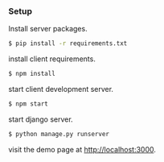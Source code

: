 ### Setup

<p>Install server packages.</p>

```bash
$ pip install -r requirements.txt
```

<p>install client requirements.</p>

```bash
$ npm install
```

<p>start client development server.</p>

```bash
$ npm start
```

<p>start django server.</p>

```bash
$ python manage.py runserver
```
<p>visit the demo page at <a href="http://localhost:3000">http://localhost:3000</a>.</p>

